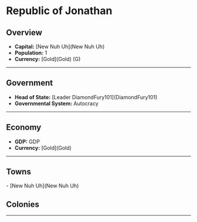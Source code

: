 # <!--NAME-->Republic of Jonathan<!--NAME-->

## Overview

- **Capital:** [<!--CAPITAL-->New Nuh Uh<!--CAPITAL-->](<!--CAPITAL-->New Nuh Uh<!--CAPITAL-->)
- **Population:** <!--POPULATION-->1<!--POPULATION-->
- **Currency:** [<!--CURRENCY-->Gold<!--CURRENCY-->](<!--CURRENCY-->Gold<!--CURRENCY-->) (<!--CURRENCY_ABV-->G<!--CURRENCY_ABV-->)

---

## Government

- **Head of State:** [<!--LEADER_TITLE-->Leader DiamondFury101<!--LEADER_TITLE-->](<!--LEADER-->DiamondFury101<!--LEADER-->)
- **Governmental System:** <!--GOVERNMENT-->Autocracy<!--GOVERNMENT-->

---

## Economy

- **GDP:** <!--GDP-->GDP<!--GDP-->
- **Currency:** [<!--CURRENCY-->Gold<!--CURRENCY-->](<!--CURRENCY-->Gold<!--CURRENCY-->)

---

## Towns

<!--TOWNS-->- [New Nuh Uh](New Nuh Uh)<!--TOWNS-->

## Colonies

<!--COLONIES--><!--COLONIES-->

---